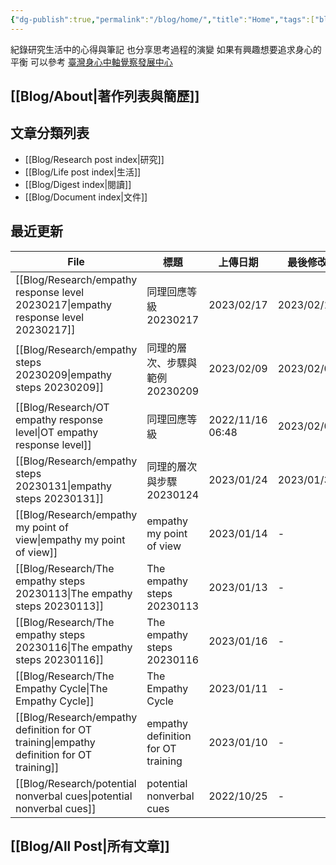 ```yaml
---
{"dg-publish":true,"permalink":"/blog/home/","title":"Home","tags":["blog","gardenEntry","gardenEntry"]}
---
```



紀錄研究生活中的心得與筆記
也分享思考過程的演變
如果有興趣想要追求身心的平衡
可以參考 [臺灣身心中軸覺察發展中心](https:bmaa.tw)


## [[Blog/About\|著作列表與簡歷]]

## 文章分類列表

- [[Blog/Research post index\|研究]]
- [[Blog/Life post index\|生活]]
- [[Blog/Digest index\|閱讀]]
- [[Blog/Document index\|文件]]

## 最近更新

| File                                                                                        | 標題                                 | 上傳日期              | 最後修改       | 類別                                       |
| ------------------------------------------------------------------------------------------- | ---------------------------------- | ----------------- | ---------- | ---------------------------------------- |
| [[Blog/Research/empathy response level 20230217\|empathy response level 20230217]]       | 同理回應等級 20230217                    | 2023/02/17        | 2023/02/17 | <ul><li>blog</li><li>reseaerch</li></ul> |
| [[Blog/Research/empathy steps 20230209\|empathy steps 20230209]]                         | 同理的層次、步驟與範例 20230209               | 2023/02/09        | 2023/02/09 | <ul><li>blog</li><li>research</li></ul>  |
| [[Blog/Research/OT empathy response level\|OT empathy response level]]                   | 同理回應等級                             | 2022/11/16  06:48 | 2023/02/03 | \-                                       |
| [[Blog/Research/empathy steps 20230131\|empathy steps 20230131]]                         | 同理的層次與步驟 20230124                  | 2023/01/24        | 2023/01/31 | blog                                     |
| [[Blog/Research/empathy my point of view\|empathy my point of view]]                     | empathy my point of view           | 2023/01/14        | \-         | blog                                     |
| [[Blog/Research/The empathy steps 20230113\|The empathy steps 20230113]]                 | The empathy steps 20230113         | 2023/01/13        | \-         | blog                                     |
| [[Blog/Research/The empathy steps 20230116\|The empathy steps 20230116]]                 | The empathy steps 20230116         | 2023/01/16        | \-         | blog                                     |
| [[Blog/Research/The Empathy Cycle\|The Empathy Cycle]]                                   | The Empathy Cycle                  | 2023/01/11        | \-         | blog                                     |
| [[Blog/Research/empathy definition for OT training\|empathy definition for OT training]] | empathy definition for OT training | 2023/01/10        | \-         | blog                                     |
| [[Blog/Research/potential nonverbal cues\|potential nonverbal cues]]                     | potential nonverbal cues           | 2022/10/25        | \-         | blog                                     |


## [[Blog/All Post\|所有文章]]



